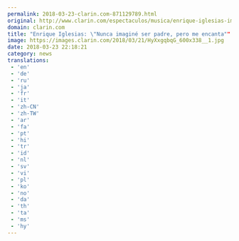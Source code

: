 ```yaml
---
permalink: 2018-03-23-clarin.com-871129789.html
original: http://www.clarin.com/espectaculos/musica/enrique-iglesias-imagine-padre-encanta_0_BJSLNzWcf.html
domain: clarin.com
title: "Enrique Iglesias: \"Nunca imaginé ser padre, pero me encanta""
image: https://images.clarin.com/2018/03/21/HyXxgqbqG_600x338__1.jpg
date: 2018-03-23 22:18:21
category: news
translations: 
 - 'en'
 - 'de'
 - 'ru'
 - 'ja'
 - 'fr'
 - 'it'
 - 'zh-CN'
 - 'zh-TW'
 - 'ar'
 - 'fa'
 - 'pt'
 - 'hi'
 - 'tr'
 - 'id'
 - 'nl'
 - 'sv'
 - 'vi'
 - 'pl'
 - 'ko'
 - 'no'
 - 'da'
 - 'th'
 - 'ta'
 - 'ms'
 - 'hy'
---
```


